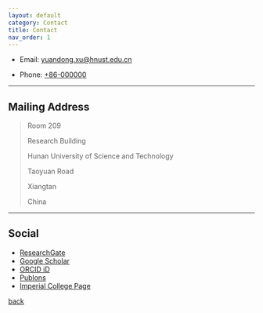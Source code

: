 ```yaml
---
layout: default
category: Contact
title: Contact
nav_order: 1
---
```


* Email: [yuandong.xu@hnust.edu.cn](mailto:yuandong.xu@hnust.edu.cn)

* Phone: [+86-000000](tel:+86-000000)

---

## Mailing Address
> Room 209
>
> Research Building
> 
> Hunan University of Science and Technology
> 
> Taoyuan Road
> 
> Xiangtan
> 
> China

---

## Social

* [ResearchGate](https://www.researchgate.net/profile/Yuandong_Xu3)
* [Google Scholar](https://scholar.google.co.uk/citations?user=2jO5e3oAAAAJ&hl=en)
* [ORCID iD](https://orcid.org/0000-0003-4259-4727)
* [Publons](https://publons.com/researcher/3919577/yuandong-xu/)
* [Imperial College Page](https://www.imperial.ac.uk/people/y.xu)


[back](./)
